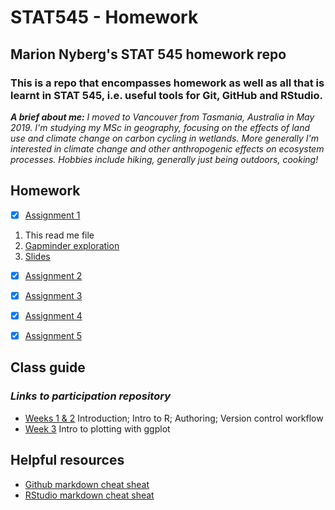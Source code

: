 # STAT545 - Homework 
## Marion Nyberg's STAT 545 homework repo
### This is a repo that encompasses homework as well as all that is learnt in STAT 545, i.e. useful tools for Git, GitHub and RStudio.
*__A brief about me:__ I moved to Vancouver from Tasmania, Australia in May 2019. I'm studying my MSc in geography, focusing on the effects of land use and climate change on carbon cycling in wetlands. More generally I'm interested in climate change and other anthropogenic effects on ecosystem processes. Hobbies include hiking, generally just being outdoors, cooking!*

## Homework
- [x] [Assignment 1](https://github.com/STAT545-UBC-hw-2019-20/stat545-hw-mnybe1/tree/master/hw01)
1. This read me file
2. [Gapminder exploration](https://github.com/STAT545-UBC-hw-2019-20/stat545-hw-mnybe1/blob/master/hw01/hw01_gapminder.Rmd)
3. [Slides](https://github.com/STAT545-UBC-hw-2019-20/stat545-hw-mnybe1/blob/master/hw01/hw01%20slides.Rmd)

- [x] [Assignment 2](https://stat545-ubc-hw-2019-20.github.io/stat545-hw-mnybe1hw02/hw02.html)

- [x] [Assignment 3](https://stat545-ubc-hw-2019-20.github.io/stat545-hw-mnybe1/hw03/hw03_dplyrggplot.html)

- [x] [Assignment 4](https://stat545-ubc-hw-2019-20.github.io/stat545-hw-mnybe1/hw04/hw04.html)

- [x] [Assignment 5](https://stat545-ubc-hw-2019-20.github.io/stat545-hw-mnybe1/hw05/hw05.html)

## Class guide
### *Links to participation repository*
* [Weeks 1 & 2](https://github.com/mnybe1/STAT545-participation/tree/master/Weeks%201_%26_2)
Introduction; Intro to R; Authoring; Version control workflow
* [Week 3](https://github.com/mnybe1/STAT545-participation/tree/master/Week%203)
Intro to plotting with ggplot

## Helpful resources
* [Github markdown cheat sheat](https://guides.github.com/pdfs/markdown-cheatsheet-online.pdf)
* [RStudio markdown cheat sheat](https://www.rstudio.com/wp-content/uploads/2015/02/rmarkdown-cheatsheet.pdf)






